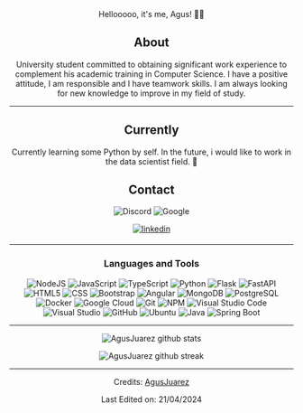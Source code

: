 <div align="center">
  Hellooooo, it's me, Agus! 🙋‍♂️
</div>

<div align="center">

## About
University student committed to obtaining significant work experience to complement his academic training in Computer Science. I have a positive attitude, I am responsible and I have teamwork skills. I am always looking for new knowledge to improve in my field of study.

-------------------
## Currently
Currently learning some Python by self. In the future, i would like to work in the data scientist field. 🐍

## Contact
 ![Discord](https://img.shields.io/badge/sternius%231243-%237289DA.svg?style=for-the-badge&logo=discord&logoColor=white) ![Google](https://img.shields.io/badge/agushjuarez@gmail.com-%234285F4.svg?style=for-the-badge&logo=google&logoColor=white)

<a href="https://linkedin.com/in/agustin-juarez99" target="_blank">
<img src="https://img.shields.io/badge/linkedin:  Agustin Juarez-%2300acee.svg?color=405DE6&style=for-the-badge&logo=linkedin&logoColor=white" alt=linkedin style="margin-bottom: 5px;"/>
</a>



-------------------

### Languages and Tools  
![NodeJS](https://img.shields.io/badge/node.js-%2343853D.svg?style=for-the-badge&logo=node.js&logoColor=white) ![JavaScript](https://img.shields.io/badge/javascript-%23323330.svg?style=for-the-badge&logo=javascript&logoColor=%23F7DF1E) ![TypeScript](https://img.shields.io/badge/TypeScript-007ACC?style=for-the-badge&logo=typescript&logoColor=white) ![Python](https://img.shields.io/badge/python-%2314354C.svg?style=for-the-badge&logo=python&logoColor=white) ![Flask](https://img.shields.io/badge/Flask-000000?style=for-the-badge&logo=flask&logoColor=white) ![FastAPI](https://img.shields.io/badge/FastAPI-009688?style=for-the-badge&logo=fastapi&logoColor=white) ![HTML5](https://img.shields.io/badge/html5-%23E34F26.svg?style=for-the-badge&logo=html5&logoColor=white) ![CSS](https://img.shields.io/badge/CSS-1572B6?style=for-the-badge&logo=css3&logoColor=white) ![Bootstrap](https://img.shields.io/badge/bootstrap-%23563D7C.svg?style=for-the-badge&logo=bootstrap&logoColor=white) ![Angular](https://img.shields.io/badge/Angular-DD0031?style=for-the-badge&logo=angular&logoColor=white) ![MongoDB](https://img.shields.io/badge/MongoDB-%234ea94b.svg?style=for-the-badge&logo=mongodb&logoColor=white) ![PostgreSQL](https://img.shields.io/badge/PostgreSQL-336791?style=for-the-badge&logo=postgresql&logoColor=white) ![Docker](https://img.shields.io/badge/docker-%230db7ed.svg?style=for-the-badge&logo=docker&logoColor=white) ![Google Cloud](https://img.shields.io/badge/GoogleCloud-%234285F4.svg?style=for-the-badge&logo=google-cloud&logoColor=white)  ![Git](https://img.shields.io/badge/git-%23F05033.svg?style=for-the-badge&logo=git&logoColor=white) ![NPM](https://img.shields.io/badge/NPM-%23000000.svg?style=for-the-badge&logo=npm&logoColor=white) ![Visual Studio Code](https://img.shields.io/badge/VisualStudioCode-0078d7.svg?style=for-the-badge&logo=visual-studio-code&logoColor=white) ![Visual Studio](https://img.shields.io/badge/VisualStudio-5C2D91.svg?style=for-the-badge&logo=visual-studio&logoColor=white) ![GitHub](https://img.shields.io/badge/github-%23121011.svg?style=for-the-badge&logo=github&logoColor=white) ![Ubuntu](https://img.shields.io/badge/Ubuntu-E95420?style=for-the-badge&logo=ubuntu&logoColor=white) ![Java](https://img.shields.io/badge/Java-007396?style=for-the-badge&logo=java&logoColor=white)
![Spring Boot](https://img.shields.io/badge/Spring_Boot-6DB33F?style=for-the-badge&logo=spring-boot&logoColor=white)


  
-------------------
  
![AgusJuarez github stats](https://github-readme-stats.vercel.app/api?username=AgusJuarez&show_icons=true&theme=radical&count_private=true&include_all_commits=true)

![AgusJuarez github streak](https://github-readme-streak-stats.herokuapp.com/?user=AgusJuarez&theme=radical&include_all_commits=true&count_private=true)

 <div>

-----
Credits: [AgusJuarez](https://github.com/AgusJuarez)

Last Edited on: 21/04/2024
